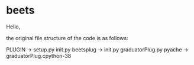 # beets

Hello,

the original file structure of the code is as follows:

PLUGIN -> setup.py 
          init.py 
          beetsplug -> init.py 
                       graduatorPlug.py 
                       pyache -> graduatorPlug.cpython-38

